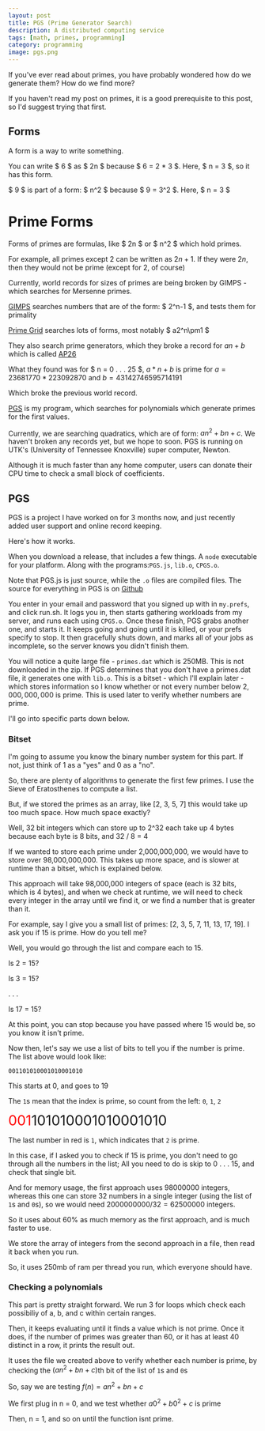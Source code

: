 ```yaml
---
layout: post
title: PGS (Prime Generator Search)
description: A distributed computing service
tags: [math, primes, programming]
category: programming
image: pgs.png
---
```

If you've ever read about primes, you have probably wondered how do we generate them? How do we find more?

If you haven't read my post on primes, it is a good prerequisite to this post, so I'd suggest trying that first.

## Forms

A form is a way to write something.

You can write $ 6 $ as $ 2n $ because $ 6 = 2 * 3 $.
Here, $ n = 3 $, so it has this form.

$ 9 $ is part of a form: $ n^2 $ because $ 9 = 3^2 $.
Here, $ n = 3 $

# Prime Forms

Forms of primes are formulas, like $ 2n $ or $ n^2 $ which hold primes.

For example, all primes except $2$ can be written as $2n+1$. If they were $2n$, then they would not be prime (except for $2$, of course)

Currently, world records for sizes of primes are being broken by GIMPS - which searches for Mersenne primes.

[GIMPS](http://www.mersenne.org/) searches numbers that are of the form: $ 2^n-1 $, and tests them for primality

[Prime Grid](http://www.primegrid.com/) searches lots of forms, most notably $ a2^n\pm1 $

They also search prime generators, which they broke a record for $an+b$ which is called [AP26](https://www.primegrid.com/download/AP26.pdf)

What they found was for $ n = 0 . . . 25 $, $a * n + b$ is prime for $a = 23681770*223092870$ and $b = 43142746595714191$

Which broke the previous world record.

[PGS](http://pgs.chemicaldevelopment.us) is my program, which searches for polynomials which generate primes for the first values.

Currently, we are searching quadratics, which are of form: $an^2 + bn + c$. We haven't broken any records yet, but we hope to soon.
PGS is running on UTK's (University of Tennessee Knoxville) super computer, Newton. 

Although it is much faster than any home computer, users can donate their CPU time to check a small block of coefficients.

## PGS

PGS is a project I have worked on for 3 months now, and just recently added user support and online record keeping.

Here's how it works.

When you download a release, that includes a few things. A `node` executable for your platform. Along with the programs:`PGS.js`, `lib.o`, `CPGS.o`.

Note that PGS.js is just source, while the `.o` files are compiled files. The source for everything in PGS is on [Github](https://github.com/ChemicalDevelopment/pgs)

You enter in your email and password that you signed up with in `my.prefs`, and click run.sh. It logs you in, then starts gathering workloads from my server, and runs each using `CPGS.o`.
Once these finish, PGS grabs another one, and starts it. It keeps going and going until it is killed, or your prefs specify to stop. It then gracefully shuts down, and marks all of your jobs as incomplete, so the server knows you didn't finish them.

You will notice a quite large file - `primes.dat` which is 250MB. This is not downloaded in the zip. If PGS determines that you don't have a primes.dat file, it generates one with `lib.o`.
This is a bitset - which I'll explain later - which stores information so I know whether or not every number below $2,000,000,000$ is prime. This is used later to verify whether numbers are prime.

I'll go into specific parts down below.

### Bitset

I'm going to assume you know the binary number system for this part. If not, just think of 1 as a "yes" and 0 as a "no".

So, there are plenty of algorithms to generate the first few primes. I use the Sieve of Eratosthenes to compute a list.

But, if we stored the primes as an array, like [2, 3, 5, 7] this would take up too much space. How much space exactly?

Well, 32 bit integers which can store up to 2^32 each take up 4 bytes because each byte is 8 bits, and 32 / 8 = 4

If we wanted to store each prime under 2,000,000,000, we would have to store over 98,000,000,000. This takes up more space, and is slower at runtime than a bitset, which is explained below.

This approach will take 98,000,000 integers of space (each is 32 bits, which is 4 bytes), and when we check at runtime, we will need to check every integer in the array until we find it, or we find a number that is greater than it.

For example, say I give you a small list of primes: [2, 3, 5, 7, 11, 13, 17, 19]. I ask you if 15 is prime. How do you tell me?

Well, you would go through the list and compare each to 15.

Is 2 = 15?

Is 3 = 15?

. . . 

Is 17 = 15?

At this point, you can stop because you have passed where 15 would be, so you know it isn't prime.


Now then, let's say we use a list of bits to tell you if the number is prime. The list above would look like:

`001101010001010001010`

This starts at 0, and goes to 19

The `1`s mean that the index is prime, so count from the left: `0`, `1`, `2`

<span style="color: red; font-size: 2em;">001</span><span style="font-size: 2em;">101010001010001010</span>

The last number in red is `1`, which indicates that `2` is prime.

In this case, if I asked you to check if 15 is prime, you don't need to go through all the numbers in the list; All you need to do is skip to 0 . . . 15, and check that single bit.

And for memory usage, the first approach uses 98000000 integers, whereas this one can store 32 numbers in a single integer (using the list of `1`s and `0`s), so we would need $2000000000/32 = 62500000$ integers.

So it uses about 60% as much memory as the first approach, and is much faster to use.

We store the array of integers from the second approach in a file, then read it back when you run.

So, it uses 250mb of ram per thread you run, which everyone should have.

### Checking a polynomials

This part is pretty straight forward. We run 3 for loops which check each possibiliy of a, b, and c within certain ranges.

Then, it keeps evaluating until it finds a value which is not prime. Once it does, if the number of primes was greater than 60, or it has at least 40 distinct in a row, it prints the result out.

It uses the file we created above to verify whether each number is prime, by checking the $(an^2+bn+c)$th bit of the list of `1`s and `0`s

So, say we are testing $f(n) = an^2+bn+c$

We first plug in n = 0, and we test whether $a0^2+b0^2+c$ is prime

Then, n = 1, and so on until the function isnt prime.

